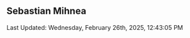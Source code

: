 <h2>Sebastian Mihnea</h2>

<!--RECENT_ACTIVITY:start-->
<!--RECENT_ACTIVITY:end-->
<!--RECENT_ACTIVITY:last_update-->
Last Updated: Wednesday, February 26th, 2025, 12:43:05 PM
<!--RECENT_ACTIVITY:last_update_end-->

<!---LOL-STATS-START-HERE--->
<!---LOL-STATS-END-HERE--->
